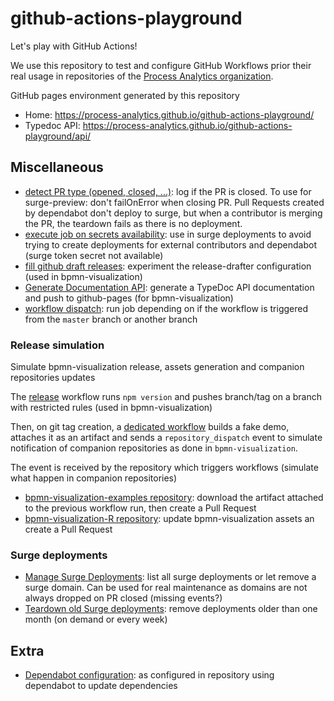 # github-actions-playground

Let's play with GitHub Actions!

We use this repository to test and configure GitHub Workflows prior their real usage in repositories of the [Process Analytics organization](https://github.com/process-analytics).

GitHub pages environment generated by this repository
- Home: https://process-analytics.github.io/github-actions-playground/
- Typedoc API: https://process-analytics.github.io/github-actions-playground/api/

## Miscellaneous

- [detect PR type (opened, closed, ...)](.github/workflows/detect-pr-type.yml): log if the PR is closed. To use for surge-preview: don't failOnError when closing PR. Pull Requests created by dependabot don't deploy to surge, but when a contributor is merging the PR, the teardown fails as there is no deployment.
- [execute job on secrets availability](.github/workflows/execute-depending-on-secrets-availability.yml): use in surge deployments to avoid trying to create deployments for external contributors and dependabot (surge token secret not available)
- [fill github draft releases](.github/workflows/fill-gh-draft-release.yml): experiment the release-drafter configuration (used in bpmn-visualization)
- [Generate Documentation API](.github/workflows/generate-documentation-api.yml): generate a TypeDoc API documentation and push to github-pages (for bpmn-visualization)
- [workflow dispatch](.github/workflows/workflow-dispatch.yml): run job depending on if the workflow is triggered from the `master` branch or another branch

### Release simulation

Simulate bpmn-visualization release, assets generation and companion repositories updates

The [release](.github/workflows/release.yml) workflow runs `npm version` and pushes branch/tag on a branch with restricted rules (used in bpmn-visualization)

Then, on git tag creation, a [dedicated workflow](.github/workflows/post-release-upload-demo-archive-and-trigger-companion-repositories-update.yml) builds a fake demo, attaches it as an artifact and sends a `repository_dispatch` event to simulate notification of companion repositories as done in `bpmn-visualization`.

The event is received by the repository which triggers workflows (simulate what happen in companion repositories)
- [bpmn-visualization-examples repository](.github/workflows/post-release-update_bpmn_visualization_version_in_Examples_repo.yml): download the artifact attached to the previous workflow run, then create a Pull Request
- [bpmn-visualization-R repository](.github/workflows/post-release-update_bpmn_visualization_version_in_R_repo.yml): update bpmn-visualization assets an create a Pull Request

### Surge deployments

- [Manage Surge Deployments](.github/workflows/manage-surge-deployments.yml): list all surge deployments or let remove a surge domain. Can be used for real maintenance as domains are not always dropped on PR closed (missing events?)
- [Teardown old Surge deployments](.github/workflows/teardown-inactive-surge-deployments.yml): remove deployments older than one month (on demand or every week)

## Extra

- [Dependabot configuration](.github/dependabot.yml): as configured in repository using dependabot to update dependencies
